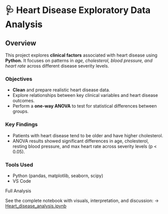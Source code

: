 # 🩺 Heart Disease Exploratory Data Analysis

## Overview

This project explores **clinical factors**  associated with heart disease using **Python.**
It focuses on patterns in *age, cholesterol, blood pressure, and heart rate* across different disease severity levels.


### Objectives
* **Clean** and prepare realistic heart disease data.
* Explore relationships between key clinical variables and heart disease outcomes.
* Perform a **one-way ANOVA** to test for statistical differences between groups.


### Key Findings
* Patients with heart disease tend to be older and have higher cholesterol.
* ANOVA results showed significant differences in age, cholesterol, resting blood pressure, and max heart rate across severity levels (p < 0.05).


### Tools Used
* Python (pandas, matplotlib, seaborn, scipy)
* VS Code


Full Analysis

See the complete notebook with visuals, interpretation, and discussion:
->  [Heart_disease_analysis.ipynb](https://github.com/user-attachments/files/22958198/Heart_disease_analysis.ipynb)
